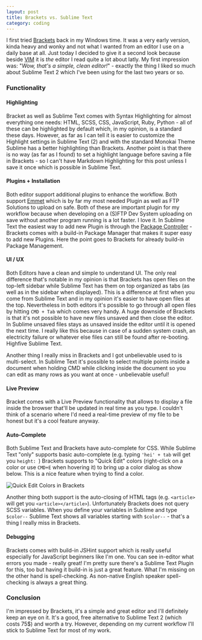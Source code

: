 ```yaml
---
layout: post
title: Brackets vs. Sublime Text 
category: coding
---
```


I first tried [Brackets](http://brackets.io) back in my Windows time. It was a very early version, kinda heavy and wonky and not what I wanted from an editor I use on a daily base at all. Just today I decided to give it a second look because beside [VIM](http://www.vim.org/) it is *the* editor I read quite a lot about latly. My first impression was: "*Wow, that's a simple, clean editor!*" - exactly the thing I liked so much about Sublime Text 2 which I've been using for the last two years or so.

### Functionality

#### Highlighting
Bracket as well as Sublime Text comes with Syntax Highlighting for almost everything one needs: HTML, SCSS, CSS, JavaScript, Ruby, Python - all of these can be highlighted by default which, in my opinion, is a standard these days. However, as far as I can tell it is easier to customize the Highlight settings in Sublime Text (2) and with the standard Monokai Theme Sublime has a better highlighting than Brackets. Another point is that there is no way (as far as I found) to set a highlight language before saving a file in Brackets - so I can't have Markdown Highlighting for this post unless I save it once which is possible in Sublime Text.

#### Plugins + Installation
Both editor support additional plugins to enhance the workflow. Both support [Emmet](http://emmet.io) which is by far my most needed Plugin as well as FTP Solutions to upload on safe. Both of these are important plugin for my workflow because when developing on a (S)FTP Dev System uploading on save without another program running is a lot faster. I love it. In Sublime Text the easiest way to add new Plugin is through the [Package Controller](https://sublime.wbond.net/installation) - Brackets comes with a build-in Package Manager that makes it super easy to add new Plugins. Here the point goes to Brackets for already build-in Package Management. 

#### UI / UX
Both Editors have a clean and simple to understand UI. The only real difference that's notable in my opinion is that Brackets has open files on the top-left sidebar while Sublime Text has them on top organized as tabs (as well as in the sidebar when displayed). This is a difference at first when you come from Sublime Text and in my opinion it's easier to have open files at the top. Nevertheless in both editors it's possible to go through all open files by hitting `CMD + Tab` which comes very handy. A huge downside of Brackets is that it's not possible to have new files unsaved and then close the editor. In Sublime unsaved files stays as unsaved inside the editor until it is opened the next time. I really like this because in case of a sudden system crash, an electricity failure or whatever else files can still be found after re-booting. Highfive Sublime Text.

Another thing I really miss in Brackets and I got unbelievable used to is multi-select. In Sublime Text it's possible to select multiple points inside a document when holding CMD while clicking inside the document so you can edit as many rows as you want at once - unbelievable useful! 

#### Live Preview
Bracket comes with a Live Preview functionality that allows to display a file inside the browser that'll be updated in real time as you type. I couldn't think of a scenario where I'd need a real-time preview of my file to be honest but it's a cool feature anyway.

#### Auto-Complete
Both Sublime Text and Brackets have auto-complete for CSS. While Sublime Text "only" supports basic auto-complete (e.g. typing `'hei' + tab` will get you `height: `) Brackets supports to "Quick Edit" colors (right-click on a color or use `CMD+E` when hovering it) to bring up a color dialog as show below. This is a nice feature when trying to find a color.

![Quick Edit Colors in Brackets](http://i.kevingimbel.me/sc/screenshot-53-24.png "Quick Edit Colors in Brackets")

Another thing both support is the auto-closing of HTML tags (e.g. `<article>` will get you `<article></article>`).
Unfortunately Brackets does not query SCSS variables. When you define your variables in Sublime and type `$color--` Sublime Text shows all variables starting with `$color--` - that's a thing I really miss in Brackets.
 
#### Debugging 
Brackets comes with build-in JSHint support which is really useful especially for JavaScript beginners like I'm one. You can see in-editor what errors you made - really great!
I'm pretty sure there's a Sublime Text Plugin for this, too but having it build-in is just a great feature. What I'm missing on the other hand is spell-checking. As non-native English speaker spell-checking is always a great thing.

### Conclusion
I'm impressed by Brackets, it's a simple and great editor and I'll definitely keep an eye on it. It's a good, free alternative to Sublime Text 2 (which costs 75$) and worth a try. However, depending on my current workflow I'll stick to Sublime Text for most of my work.
